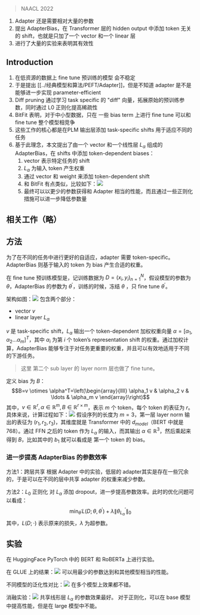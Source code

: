 > NAACL 2022

1. Adapter 还是需要相对大量的参数
2. 提出 AdapterBias，在 Transformer 层的 hidden output 中添加 token 无关的 shift，也就是只加了一个 vector 和一个 linear 层
3. 进行了大量的实验来表明其有效性

## Introduction

1. 在低资源的数据上 fine tune 预训练的模型 会不稳定
2. 于是提出 [[../经典模型和算法/PEFT/Adapter]]，但是不知道 adapter 是不是能够进一步实现 parameter-efficient
3. Diff pruning 通过学习 task specific 的 "diff" 向量，拓展原始的预训练参数，同时通过 L0 正则化提高稀疏性
4. BitFit 表明，对于中小型数据，只在 一些 bias term 上进行 fine tune 可以和 fine tune 整个模型相竞争
5. 这些工作的核心都是在PLM 输出层添加  task-specific shifts 用于适应不同的任务
6. 基于此理念，本文提出了由一个 vector 和一个线性层 $L_\alpha$ 组成的 AdapterBias，在 shifts 中添加 token-dependent biases：
	1. vector 表示特定任务的 shift
	2. $L_\alpha$ 为输入 token 产生权重
	3. 通过 vector 和 weight 来添加 token-dependent shift
	4. 和 BitFit 有点类似，比较如下：![](./image/Pasted%20image%2020230416105422.png)
	5. 最终可以以更少的参数获得和 Adapter 相当的性能，而且通过一些正则化措施可以进一步降低参数量

## 相关工作（略）

## 方法

为了在不同的任务中进行更好的自适应，adapter 需要 token-specific。AdapterBias 则基于输入的 token 为 bias 产生合适的权重。

在 fine tune 预训练模型是，记训练数据为 $D=\left(x_i, y_i\right)_{n=1}^N$，假设模型的参数为 $\theta$，AdapterBias 的参数为 $\theta^\prime$，训练的时候，冻结 $\theta$ ，只 fine tune $\theta^\prime$。

架构如图：![](./image/Pasted%20image%2020230416110023.png)
包含两个部分：
+ vector $v$
+ linear layer $L_\alpha$

$v$ 是 task-specific shift，$L_\alpha$ 输出一个 token-dependent 加权权重向量 $\alpha=\left[\alpha_1, \alpha_2 \ldots \alpha_m\right]^T$，其中 $\alpha_i$ 为第 $i$ 个 token’s representation shift 的权重。通过加权计算，AdapterBias 能够专注于对任务更重要的权重，并且可以有效地适用于不同的下游任务。

> 这里 第二个 sub layer 的 layer norm 层也做了 fine tune。

定义 bias 为 $B$：$$B=v \otimes \alpha^T=\left(\begin{array}{llll}
\alpha_1 v & \alpha_2 v & \ldots & \alpha_m v
\end{array}\right)$$
其中，$v \in \mathbb{R}^r, \alpha \in \mathbb{R}^{m},B \in \mathbb{R}^{r \times m}$，表示 $m$ 个 token，每个 token 的表征为 $r$。具体来说，计算过程如下：![](./image/Pasted%20image%2020230416111114.png)
假设序列的长度为 $m=3$，第一层 layer norm 输出的表征为 $(r_1,r_2,r_3)$，其维度就是 Transformer 中的 $d_{model}$（BERT 中就是 768）。通过 FFN 之后的 token 作为 $L_\alpha$ 的输入，而其输出 $\alpha \in \mathbb{R}^3$，然后乘起来得到 $B$，比如其中的 $b_1$ 就可以看成是 第一个 token 的 bias。

### 进一步提高 AdapterBias 的参数效率

方法1：跨层共享
根据 Adapter 中的实验，低层的 adapter其实是存在一些冗余的，于是可以在不同的层中共享 adapter 的权重来减少参数。

方法2：$L_0$ 正则化
对 $L_\alpha$ 添加 dropout，进一步提高参数效率。此时的优化问题可以看成：$$\min _{\theta^{\prime}} L\left(D ; \theta, \theta^{\prime}\right)+\lambda\left\|\theta_{L_\alpha}^{\prime}\right\|_0$$
其中，$L(D;\cdot)$ 表示原来的损失，$\lambda$ 为超参数。

## 实验

在 HuggingFace PyTorch 中的 BERT 和 RoBERTa 上进行实验。

在 GLUE 上的结果：![](./image/Pasted%20image%2020230416133039.png)
可以用最少的参数达到和其他模型相当的性能。

不同模型的泛化性对比：![](./image/Pasted%20image%2020230416133534.png)
在多个模型上效果都不错。

消融实验：![](./image/Pasted%20image%2020230416134415.png)
共享线形层 $L_\alpha$ 的参数效果最好。
对于正则化，可以在 base 模型中提高性能，但是在 large 模型中不能。